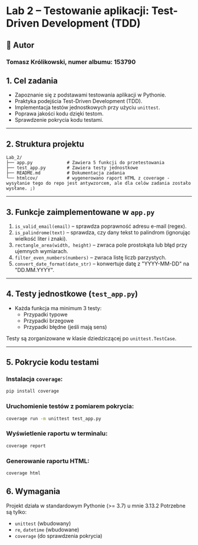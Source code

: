 # Lab 2 – Testowanie aplikacji: Test-Driven Development (TDD)

## 👤 Autor
### Tomasz Królikowski, numer albumu: 153790

## 1. Cel zadania

- Zapoznanie się z podstawami testowania aplikacji w Pythonie.
- Praktyka podejścia Test-Driven Development (TDD).
- Implementacja testów jednostkowych przy użyciu `unittest`.
- Poprawa jakości kodu dzięki testom.
- Sprawdzenie pokrycia kodu testami.

---

## 2. Struktura projektu

```
Lab_2/
├── app.py             # Zawiera 5 funkcji do przetestowania
├── test_app.py        # Zawiera testy jednostkowe
├── README.md          # Dokumentacja zadania
└── htmlcov/           # wygenerowano raport HTML z coverage - wysyłanie tego do repo jest antywzorcem, ale dla celów zadania zostało wysłane. ;)
```

---

## 3. Funkcje zaimplementowane w `app.py`

1. `is_valid_email(email)` – sprawdza poprawność adresu e-mail (regex).
2. `is_palindrome(text)` – sprawdza, czy dany tekst to palindrom (ignorując wielkość liter i znaki).
3. `rectangle_area(width, height)` – zwraca pole prostokąta lub błąd przy ujemnych wymiarach.
4. `filter_even_numbers(numbers)` – zwraca listę liczb parzystych.
5. `convert_date_format(date_str)` – konwertuje datę z "YYYY-MM-DD" na "DD.MM.YYYY".

---

## 4. Testy jednostkowe (`test_app.py`)

- Każda funkcja ma minimum 3 testy:
  - Przypadki typowe
  - Przypadki brzegowe
  - Przypadki błędne (jeśli mają sens)

Testy są zorganizowane w klasie dziedziczącej po `unittest.TestCase`.

---

## 5. Pokrycie kodu testami

### Instalacja `coverage`:
```bash
pip install coverage
```

### Uruchomienie testów z pomiarem pokrycia:
```bash
coverage run -m unittest test_app.py
```

### Wyświetlenie raportu w terminalu:
```bash
coverage report
```

### Generowanie raportu HTML:
```bash
coverage html
```

## 6. Wymagania

Projekt działa w standardowym Pythonie (>= 3.7) u mnie 3.13.2
Potrzebne są tylko:
- `unittest` (wbudowany)
- `re`, `datetime` (wbudowane)
- `coverage` (do sprawdzenia pokrycia)
